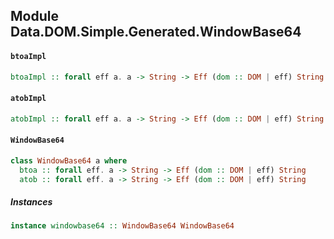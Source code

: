 ## Module Data.DOM.Simple.Generated.WindowBase64

#### `btoaImpl`

``` purescript
btoaImpl :: forall eff a. a -> String -> Eff (dom :: DOM | eff) String
```

#### `atobImpl`

``` purescript
atobImpl :: forall eff a. a -> String -> Eff (dom :: DOM | eff) String
```

#### `WindowBase64`

``` purescript
class WindowBase64 a where
  btoa :: forall eff. a -> String -> Eff (dom :: DOM | eff) String
  atob :: forall eff. a -> String -> Eff (dom :: DOM | eff) String
```

##### Instances
``` purescript
instance windowbase64 :: WindowBase64 WindowBase64
```


